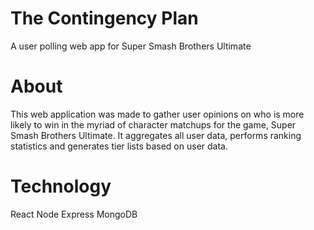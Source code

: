 # The Contingency Plan
A user polling web app for Super Smash Brothers Ultimate

# About
This web application was made to gather user opinions on who is more likely to win in the myriad of character matchups for the game, Super Smash Brothers Ultimate.
It aggregates all user data, performs ranking statistics and generates tier lists based on user data.

# Technology
React
Node
Express
MongoDB
